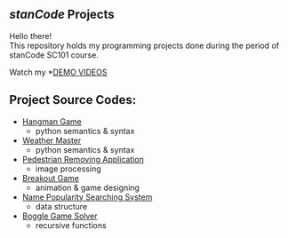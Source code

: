 ## *stanCode* Projects
Hello there!\
This repository holds my programming projects done during the period of stanCode SC101 course.

Watch my *[DEMO VIDEOS](https://drive.google.com/drive/folders/1wyi5zjoKeQnCcs7qx0wnGFEbnSUZqvsy?usp=sharing)

## Project Source Codes:
* [Hangman Game](https://github.com/kunyi1022/sc-projects/blob/main/stanCode_Projects/hangman_game/hangman.py)
  * python semantics & syntax
* [Weather Master](https://github.com/kunyi1022/sc-projects/blob/main/stanCode_Projects/weather_master/weather_master.py)
  * python semantics & syntax
* [Pedestrian Removing Application](https://github.com/kunyi1022/sc-projects/blob/main/stanCode_Projects/pedestrian_removing_application/stanCodoshop.py)
  * image processing
* [Breakout Game](https://github.com/kunyi1022/sc-projects/blob/main/stanCode_Projects/break_out_game/breakout.py)
  * animation & game designing
* [Name Popularity Searching System](https://github.com/kunyi1022/sc-projects/blob/main/stanCode_Projects/name_searching_system/babygraphics.py)
  * data structure
* [Boggle Game Solver](https://github.com/kunyi1022/sc-projects/blob/main/stanCode_Projects/boggle_game_solver/boggle.py)
  * recursive functions   
